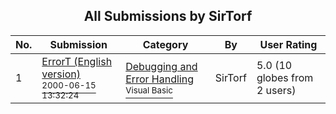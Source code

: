 ﻿<div align="center">

## All Submissions by SirTorf

</div>

No.  | Submission | Category | By   | User Rating
---- | ---------- | -------- | ---- | -----------
1 | [ErrorT \(English version\)<br /><sup>2000-06-15 13:32:24</sup>](https://github.com/Planet-Source-Code/sirtorf-errort-english-version__1-8938) | [Debugging and Error Handling<br /><sup>Visual Basic</sup>](../ByCategory/debugging-and-error-handling__1-26.md) | SirTorf | 5.0 (10 globes from 2 users)
